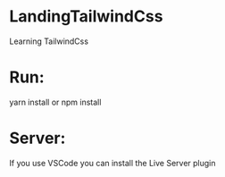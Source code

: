 # LandingTailwindCss
Learning TailwindCss

# Run:
yarn install or npm install

# Server:
If you use VSCode you can install the Live Server plugin

